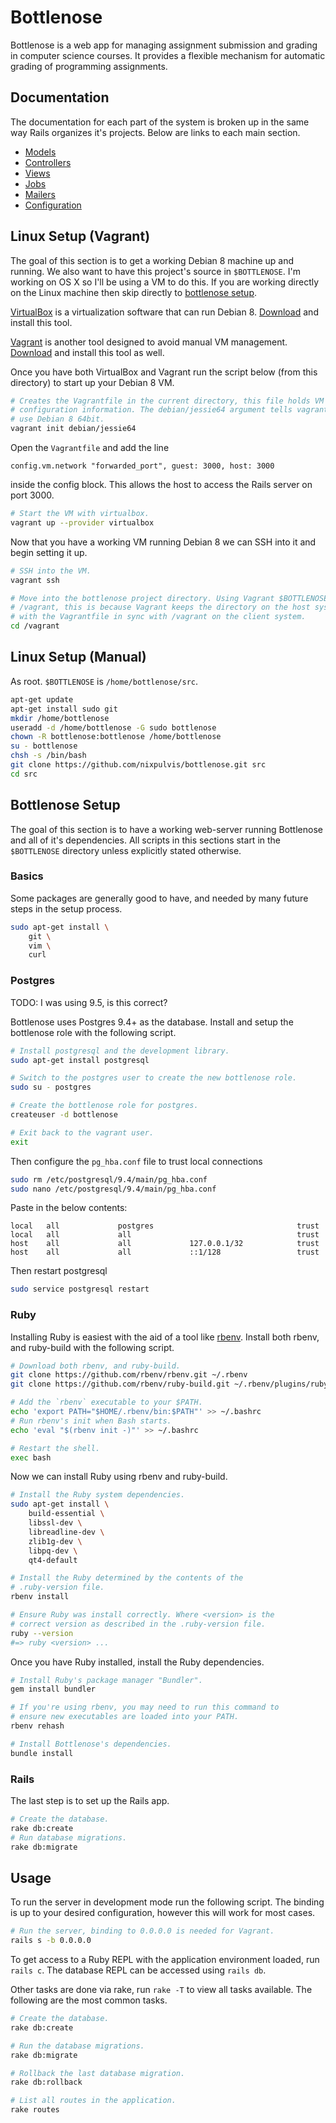 # Bottlenose

Bottlenose is a web app for managing assignment submission and grading in computer science courses. It provides a flexible mechanism for automatic grading of programming assignments.

## Documentation

The documentation for each part of the system is broken up in the same way Rails organizes it's projects. Below are links to each main section.

- [Models](app/models/)
- [Controllers](app/controllers/)
- [Views](app/views/)
- [Jobs](app/jobs/)
- [Mailers](app/mailers/)
- [Configuration](config/)

## Linux Setup (Vagrant)

The goal of this section is to get a working Debian 8 machine up and running.
We also want to have this project's source in `$BOTTLENOSE`. I'm working on OS X
so I'll be using a VM to do this. If you are working directly on the Linux
machine then skip directly to [bottlenose setup](#bottlenose-setup).

[VirtualBox](https://www.virtualbox.org) is a virtualization software that can
run Debian 8. [Download](https://www.virtualbox.org/wiki/Downloads) and install
this tool.

[Vagrant](https://www.vagrantup.com) is another tool designed to avoid manual VM
management. [Download](https://www.vagrantup.com/downloads.html) and install
this tool as well.

Once you have both VirtualBox and Vagrant run the script below (from this
directory) to start up your Debian 8 VM.

```sh
# Creates the Vagrantfile in the current directory, this file holds VM
# configuration information. The debian/jessie64 argument tells vagrant to
# use Debian 8 64bit.
vagrant init debian/jessie64
```

Open the `Vagrantfile` and add the line

```
config.vm.network "forwarded_port", guest: 3000, host: 3000
```

inside the config block. This allows the host to access the Rails server
on port 3000.

```sh
# Start the VM with virtualbox.
vagrant up --provider virtualbox
```

Now that you have a working VM running Debian 8 we can SSH into it and begin
setting it up.

```sh
# SSH into the VM.
vagrant ssh

# Move into the bottlenose project directory. Using Vagrant $BOTTLENOSE is
# /vagrant, this is because Vagrant keeps the directory on the host system
# with the Vagrantfile in sync with /vagrant on the client system.
cd /vagrant
```

## Linux Setup (Manual)

As root. `$BOTTLENOSE` is `/home/bottlenose/src`.

```sh
apt-get update
apt-get install sudo git
mkdir /home/bottlenose
useradd -d /home/bottlenose -G sudo bottlenose
chown -R bottlenose:bottlenose /home/bottlenose
su - bottlenose
chsh -s /bin/bash
git clone https://github.com/nixpulvis/bottlenose.git src
cd src
```

## Bottlenose Setup

The goal of this section is to have a working web-server running Bottlenose and
all of it's dependencies. All scripts in this sections start in the
`$BOTTLENOSE` directory unless explicitly stated otherwise.

### Basics

Some packages are generally good to have, and needed by many future steps in
the setup process.

```sh
sudo apt-get install \
    git \
    vim \
    curl
```

### Postgres

TODO: I was using 9.5, is this correct?

Bottlenose uses Postgres 9.4+ as the database. Install and setup the bottlenose
role with the following script.

```sh
# Install postgresql and the development library.
sudo apt-get install postgresql

# Switch to the postgres user to create the new bottlenose role.
sudo su - postgres

# Create the bottlenose role for postgres.
createuser -d bottlenose

# Exit back to the vagrant user.
exit
```

Then configure the `pg_hba.conf` file to trust local connections

```sh
sudo rm /etc/postgresql/9.4/main/pg_hba.conf
sudo nano /etc/postgresql/9.4/main/pg_hba.conf
```

Paste in the below contents:

```
local   all             postgres                                trust
local   all             all                                     trust
host    all             all             127.0.0.1/32            trust
host    all             all             ::1/128                 trust
```

Then restart postgresql

```sh
sudo service postgresql restart
```

### Ruby

Installing Ruby is easiest with the aid of a tool like
[rbenv](https://github.com/rbenv/rbenv). Install both rbenv, and ruby-build with
the following script.

```sh
# Download both rbenv, and ruby-build.
git clone https://github.com/rbenv/rbenv.git ~/.rbenv
git clone https://github.com/rbenv/ruby-build.git ~/.rbenv/plugins/ruby-build

# Add the `rbenv` executable to your $PATH.
echo 'export PATH="$HOME/.rbenv/bin:$PATH"' >> ~/.bashrc
# Run rbenv's init when Bash starts.
echo 'eval "$(rbenv init -)"' >> ~/.bashrc

# Restart the shell.
exec bash
```

Now we can install Ruby using rbenv and ruby-build.

```sh
# Install the Ruby system dependencies.
sudo apt-get install \
    build-essential \
    libssl-dev \
    libreadline-dev \
    zlib1g-dev \
    libpq-dev \
    qt4-default

# Install the Ruby determined by the contents of the
# .ruby-version file.
rbenv install

# Ensure Ruby was install correctly. Where <version> is the
# correct version as described in the .ruby-version file.
ruby --version
#=> ruby <version> ...
```

Once you have Ruby installed, install the Ruby dependencies.

```sh
# Install Ruby's package manager "Bundler".
gem install bundler

# If you're using rbenv, you may need to run this command to
# ensure new executables are loaded into your PATH.
rbenv rehash

# Install Bottlenose's dependencies.
bundle install
```

### Rails

The last step is to set up the Rails app.

```sh
# Create the database.
rake db:create
# Run database migrations.
rake db:migrate
```

## Usage

To run the server in development mode run the following script. The binding
is up to your desired configuration, however this will work for most cases.

```sh
# Run the server, binding to 0.0.0.0 is needed for Vagrant.
rails s -b 0.0.0.0
```

To get access to a Ruby REPL with the application environment loaded, run
`rails c`. The database REPL can be accessed using `rails db`.

Other tasks are done via rake, run `rake -T` to view all tasks available. The
following are the most common tasks.

```sh
# Create the database.
rake db:create

# Run the database migrations.
rake db:migrate

# Rollback the last database migration.
rake db:rollback

# List all routes in the application.
rake routes
```
